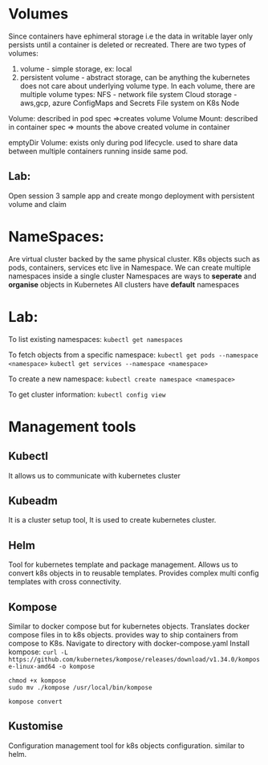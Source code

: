 # Volumes
Since containers have ephimeral storage i.e the data in writable layer only persists until
a container is deleted or recreated.
There are two types of volumes:
1. volume - simple storage, ex: local
2. persistent volume - abstract storage, can be anything the kubernetes does not care about underlying volume type.
In each volume, there are multiple volume types:
NFS - network file system
Cloud storage - aws,gcp, azure
ConfigMaps and Secrets
File system on K8s Node

Volume:
described in pod spec =>creates volume
Volume Mount:
described in container spec => mounts the above created volume in container

emptyDir Volume:
exists only during pod lifecycle. used to share data between multiple containers running inside same pod.
## Lab:
Open session 3 sample app and create mongo deployment with persistent volume and claim


# NameSpaces:
Are virtual cluster backed by the same physical cluster.
K8s objects such as pods, containers, services etc live in Namespace.
We can create multiple namespaces inside a single cluster
Namespaces are ways to **seperate** and **organise** objects in Kubernetes
All clusters have **default** namespaces

# Lab:
To list existing namespaces:
`kubectl get namespaces`

To fetch objects from a specific namespace:
`kubectl get pods --namespace <namespace>`
`kubectl get services --namespace <namespace>`

To create a new namespace:
`kubectl create namespace <namespace>`

To get cluster information:
`kubectl config view`

# Management tools

## Kubectl
It allows us to communicate with kubernetes cluster

## Kubeadm
It is a cluster setup tool, It is used to create kubernetes cluster.

## Helm
Tool for kubernetes template and package management.
Allows us to convert k8s objects in to reusable templates. Provides complex multi config templates with
cross connectivity.

## Kompose
Similar to docker compose but for kubernetes objects.
Translates docker compose files in to k8s objects. provides way to ship containers from compose to K8s.
Navigate to directory with docker-compose.yaml
Install kompose:
`curl -L https://github.com/kubernetes/kompose/releases/download/v1.34.0/kompose-linux-amd64 -o kompose`
```
chmod +x kompose
sudo mv ./kompose /usr/local/bin/kompose
```
`kompose convert`


## Kustomise
Configuration management tool for k8s objects configuration. similar to helm.

